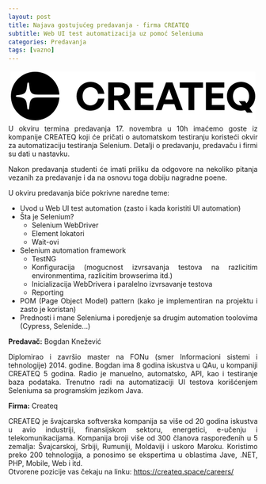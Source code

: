 ```yaml
---
layout: post
title: Najava gostujućeg predavanja - firma CREATEQ
subtitle: Web UI test automatizacija uz pomoć Seleniuma
categories: Predavanja
tags: [vazno]
---
```


<script>
  var t = document.getElementsByTagName('html')[0].dataset.theme;
  if (t == 'dark') {
    document.getElementById("img-createq").src = "images/Createq-Logo-white.png";
  }
</script>

<div class="square">
<div style="float: left; margin: 5px;">
<img id="img-createq" src="images/Createq-Logo-black.png">
</div>
<div style="text-align: justify">
<p>
U okviru termina predavanja 17. novembra u 10h imaćemo goste iz kompanije CREATEQ koji će pričati o automatskom testiranju koristeći okvir za automatizaciju testiranja Selenium. Detalji o predavanju, predavaču i firmi su dati u nastavku.
</p>

<p>
Nakon predavanja studenti će imati priliku da odgovore na nekoliko pitanja vezanih za predavanje i da na osnovu toga dobiju nagradne poene. 
</p>

<p>
U okviru predavanja biće pokrivne naredne teme:
<ul>
  <li>   Uvod u Web UI test automation (zasto i kada koristiti UI automation)
  <li>   Šta je Selenium?
  <ul>
     <li>   Selenium WebDriver
     <li>   Element lokatori
     <li>   Wait-ovi
  </ul>
  <li>   Selenium automation framework
  <ul>
     <li>   TestNG
     <li>   Konfiguracija (mogucnost izvrsavanja testova na razlicitim environmentima, razlicitim browserima itd.)
     <li>   Inicializacija WebDrivera i paralelno izvrsavanje testova
     <li>   Reporting
  </ul>
  <li>   POM (Page Object Model) pattern (kako je implementiran na projektu i zasto je koristan)
  <li>   Prednosti i mane Seleniuma i poredjenje sa drugim automation toolovima (Cypress, Selenide...)
</ul>
</p>

<b>Predavač:</b> Bogdan Knežević<br>

<p>
Diplomirao i završio master na FONu (smer Informacioni sistemi i tehnologije) 2014. godine. Bogdan ima 8 godina iskustva u QAu, u kompaniji CREATEQ 5 godina. Radio je manuelno, automatsko, API, kao i testiranje baza podataka. Trenutno radi na automatizaciji UI testova korišćenjem Seleniuma sa programskim jezikom Java.
</p>

<b>Firma:</b> Createq <br>

<p>
CREATEQ je švajcarska softverska kompanija sa više od 20 godina iskustva u avio industriji, finansijskom sektoru, energetici, e-učenju i telekomunikacijama. Kompanija broji više od 300 članova raspoređenih u 5 zemalja: Švajcarskoj, Srbiji, Rumuniji, Moldaviji i uskoro Maroku. Koristimo preko 200 tehnologija, a ponosimo se ekspertima u oblastima Jave, .NET, PHP, Mobile, Web i itd. <br>
Otvorene pozicije vas čekaju na linku: <a href="https://createq.space/careers/">https://createq.space/careers/</a>
  </div>
</div>

